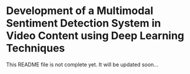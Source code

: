 # Development of a Multimodal Sentiment Detection System in Video Content using Deep Learning Techniques

This README file is not complete yet. It will be updated soon...